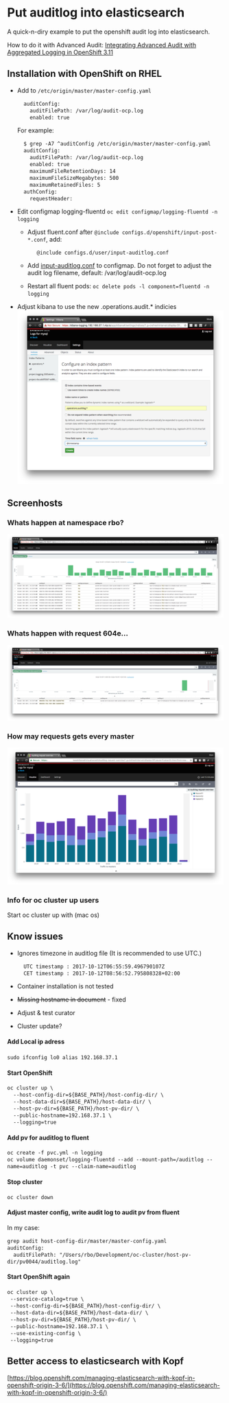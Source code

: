 # Put auditlog into elasticsearch

A quick-n-diry example to put the openshift audit log into elasticsearch.

How to do it with Advanced Audit: [Integrating Advanced Audit with Aggregated Logging in OpenShift 3.11](https://austindewey.com/2018/10/17/integrating-advanced-audit-with-aggregated-logging-in-openshift-3-11/)

## Installation with OpenShift on RHEL

* Add to `/etc/origin/master/master-config.yaml`

  ```text
    auditConfig:
      auditFilePath: /var/log/audit-ocp.log
      enabled: true
  ```

  For example:

  ```text
    $ grep -A7 ^auditConfig /etc/origin/master/master-config.yaml
    auditConfig:
      auditFilePath: /var/log/audit-ocp.log
      enabled: true
      maximumFileRetentionDays: 14
      maximumFileSizeMegabytes: 500
      maximumRetainedFiles: 5
    authConfig:
      requestHeader:
  ```

* Edit configmap logging-fluentd `oc edit configmap/logging-fluentd -n logging`
  * Adjust fluent.conf after `@include configs.d/openshift/input-post-*.conf`, add:

    ```text
       @include configs.d/user/input-auditlog.conf
    ```

  * Add [input-auditlog.conf](https://github.com/rbo/openshift-examples/tree/43511bbb16abaf8280889de74ea12f3649972693/efk-auditlog/input-auditlog.conf) to configmap. Do not forget to adjust the audit log filename, default: /var/log/audit-ocp.log
  * Restart all fluent pods: `oc delete pods -l component=fluentd -n logging`
* Adjust kibana to use the new .operations.audit.\* indicies ![](.gitbook/assets/indicies_setup.png)

## Screenhosts

### Whats happen at namespace rbo?

![](.gitbook/assets/example1.png)

### Whats happen with request 604e...

![](.gitbook/assets/example2.png)

### How may requests gets every master

![](.gitbook/assets/example3.png)

### Info for oc cluster up users

Start oc cluster up with \(mac os\)

## Know issues

* Ignores timezone in auditlog file \(It is recommended to use UTC.\)

  ```text
    UTC timestamp : 2017-10-12T06:55:59.496790107Z
    CET timestamp : 2017-10-12T08:56:52.795808328+02:00
  ```

* Container installation is not tested
* ~~Missing hostname in document~~ - fixed
* Adjust & test curator
* Cluster update?

#### Add Local ip adress

`sudo ifconfig lo0 alias 192.168.37.1`

#### Start OpenShift

```text
oc cluster up \
  --host-config-dir=${BASE_PATH}/host-config-dir/ \
  --host-data-dir=${BASE_PATH}/host-data-dir/ \
  --host-pv-dir=${BASE_PATH}/host-pv-dir/ \
  --public-hostname=192.168.37.1 \
  --logging=true
```

#### Add pv for auditlog to fluent

```text
oc create -f pvc.yml -n logging
oc volume daemonset/logging-fluentd --add --mount-path=/auditlog --name=auditlog -t pvc --claim-name=auditlog
```

#### Stop cluster

```text
oc cluster down
```

#### Adjust master config, write audit log to audit pv from fluent

In my case:

```text
grep audit host-config-dir/master/master-config.yaml
auditConfig:
  auditFilePath: "/Users/rbo/Development/oc-cluster/host-pv-dir/pv0044/auditlog.log"
```

#### Start OpenShift again

```text
oc cluster up \
 --service-catalog=true \
 --host-config-dir=${BASE_PATH}/host-config-dir/ \
 --host-data-dir=${BASE_PATH}/host-data-dir/ \
 --host-pv-dir=${BASE_PATH}/host-pv-dir/ \
 --public-hostname=192.168.37.1 \
 --use-existing-config \
 --logging=true
```

## Better access to elasticsearch with Kopf

[https://blog.openshift.com/managing-elasticsearch-with-kopf-in-openshift-origin-3-6/](https://blog.openshift.com/managing-elasticsearch-with-kopf-in-openshift-origin-3-6/)

